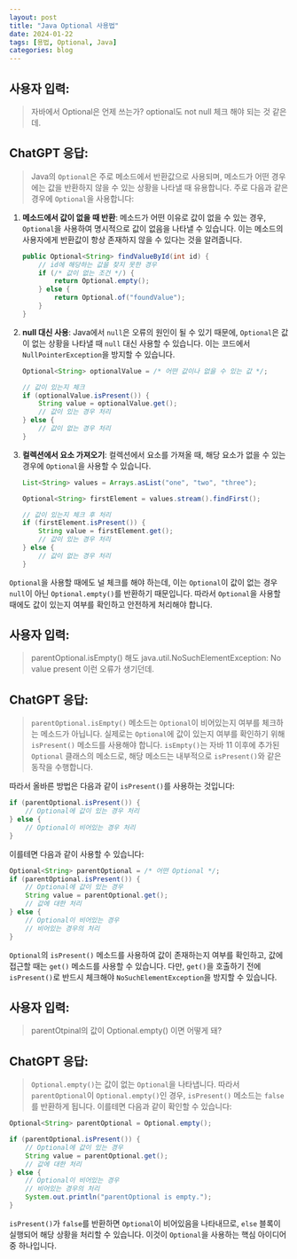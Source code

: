 ```yaml
---
layout: post
title: "Java Optional 사용법"
date: 2024-01-22
tags: [용법, Optional, Java]
categories: blog
---
```


## 사용자 입력:
> 자바에서 Optional은 언제 쓰는가? optional도 not null 체크 해야 되는 것 같은데.

## ChatGPT 응답:
> Java의 `Optional`은 주로 메소드에서 반환값으로 사용되며, 메소드가 어떤 경우에는 값을 반환하지 않을 수 있는 상황을 나타낼 때 유용합니다. 주로 다음과 같은 경우에 `Optional`을 사용합니다:

1. **메소드에서 값이 없을 때 반환**: 메소드가 어떤 이유로 값이 없을 수 있는 경우, `Optional`을 사용하여 명시적으로 값이 없음을 나타낼 수 있습니다. 이는 메소드의 사용자에게 반환값이 항상 존재하지 않을 수 있다는 것을 알려줍니다.

    ```java
    public Optional<String> findValueById(int id) {
        // id에 해당하는 값을 찾지 못한 경우
        if (/* 값이 없는 조건 */) {
            return Optional.empty();
        } else {
            return Optional.of("foundValue");
        }
    }
    ```

2. **null 대신 사용**: Java에서 `null`은 오류의 원인이 될 수 있기 때문에, `Optional`은 값이 없는 상황을 나타낼 때 `null` 대신 사용할 수 있습니다. 이는 코드에서 `NullPointerException`을 방지할 수 있습니다.

    ```java
    Optional<String> optionalValue = /* 어떤 값이나 없을 수 있는 값 */;
    
    // 값이 있는지 체크
    if (optionalValue.isPresent()) {
        String value = optionalValue.get();
        // 값이 있는 경우 처리
    } else {
        // 값이 없는 경우 처리
    }
    ```

3. **컬렉션에서 요소 가져오기**: 컬렉션에서 요소를 가져올 때, 해당 요소가 없을 수 있는 경우에 `Optional`을 사용할 수 있습니다.

    ```java
    List<String> values = Arrays.asList("one", "two", "three");
    
    Optional<String> firstElement = values.stream().findFirst();
    
    // 값이 있는지 체크 후 처리
    if (firstElement.isPresent()) {
        String value = firstElement.get();
        // 값이 있는 경우 처리
    } else {
        // 값이 없는 경우 처리
    }
    ```

`Optional`을 사용할 때에도 널 체크를 해야 하는데, 이는 `Optional`이 값이 없는 경우 `null`이 아닌 `Optional.empty()`를 반환하기 때문입니다. 따라서 `Optional`을 사용할 때에도 값이 있는지 여부를 확인하고 안전하게 처리해야 합니다.

## 사용자 입력:
> parentOptional.isEmpty() 해도 java.util.NoSuchElementException: No value present 이런 오류가 생기던데.

## ChatGPT 응답:
> `parentOptional.isEmpty()` 메소드는 `Optional`이 비어있는지 여부를 체크하는 메소드가 아닙니다. 실제로는 `Optional`에 값이 있는지 여부를 확인하기 위해 `isPresent()` 메소드를 사용해야 합니다. `isEmpty()`는 자바 11 이후에 추가된 `Optional` 클래스의 메소드로, 해당 메소드는 내부적으로 `isPresent()`와 같은 동작을 수행합니다.

따라서 올바른 방법은 다음과 같이 `isPresent()`를 사용하는 것입니다:

```java
if (parentOptional.isPresent()) {
    // Optional에 값이 있는 경우 처리
} else {
    // Optional이 비어있는 경우 처리
}
```

이를테면 다음과 같이 사용할 수 있습니다:

```java
Optional<String> parentOptional = /* 어떤 Optional */;
if (parentOptional.isPresent()) {
    // Optional에 값이 있는 경우
    String value = parentOptional.get();
    // 값에 대한 처리
} else {
    // Optional이 비어있는 경우
    // 비어있는 경우의 처리
}
```

`Optional`의 `isPresent()` 메소드를 사용하여 값이 존재하는지 여부를 확인하고, 값에 접근할 때는 `get()` 메소드를 사용할 수 있습니다. 다만, `get()`을 호출하기 전에 `isPresent()`로 반드시 체크해야 `NoSuchElementException`을 방지할 수 있습니다.

## 사용자 입력:
> parentOtpinal의 값이 Optional.empty() 이면 어떻게 돼?

## ChatGPT 응답:
> `Optional.empty()`는 값이 없는 `Optional`을 나타냅니다. 따라서 `parentOptional`이 `Optional.empty()`인 경우, `isPresent()` 메소드는 `false`를 반환하게 됩니다. 이를테면 다음과 같이 확인할 수 있습니다:

```java
Optional<String> parentOptional = Optional.empty();

if (parentOptional.isPresent()) {
    // Optional에 값이 있는 경우
    String value = parentOptional.get();
    // 값에 대한 처리
} else {
    // Optional이 비어있는 경우
    // 비어있는 경우의 처리
    System.out.println("parentOptional is empty.");
}
```

`isPresent()`가 `false`를 반환하면 `Optional`이 비어있음을 나타내므로, `else` 블록이 실행되어 해당 상황을 처리할 수 있습니다. 이것이 `Optional`을 사용하는 핵심 아이디어 중 하나입니다.

